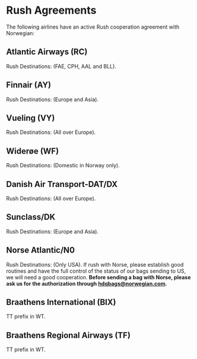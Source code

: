 # Rush Agreements

The following airlines have an active Rush cooperation agreement with Norwegian:

## Atlantic Airways (RC)

Rush Destinations: (FAE, CPH, AAL and BLL).

## Finnair (AY)

Rush Destinations: (Europe and Asia).

## Vueling (VY) 

Rush Destinations: (All over Europe).

## Widerøe (WF)

Rush Destinations: (Domestic in Norway only).

## Danish Air Transport-DAT/DX

Rush Destinations: (All over Europe).

## Sunclass/DK

Rush Destinations: (Europe and Asia).

## Norse Atlantic/N0

Rush Destinations: (Only USA). If rush with Norse, please establish good routines and have the full control of the status of our bags sending to US, we will need a good cooperation.
**Before sending a bag with Norse, please ask us for the authorization through hdqbags@norwegian.com.**

## Braathens International (BIX)

TT prefix in WT.

## Braathens Regional Airways (TF)

TT prefix in WT.
